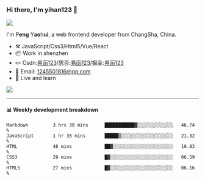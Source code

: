 ### Hi there, I'm yihan123 👋

<!--
**yihan12/yihan12** is a ✨ _special_ ✨ repository because its `README.md` (this file) appears on your GitHub profile.

Here are some ideas to get you started:

- 🔭 I’m currently working on ...
- 🌱 I’m currently learning ...
- 👯 I’m looking to collaborate on ...
- 🤔 I’m looking for help with ...
- 💬 Ask me about ...
- 📫 How to reach me: ...
- 😄 Pronouns: ...
- ⚡ Fun fact: ...
-->


![](https://visitor-badge.glitch.me/badge?page_id=yihan12.readme)



I'm P**eng** Y**ao**h**ui**, a web frontend developer from ChangSha, China.

-   :hammer_and_pick: JavaScript/Css3/Html5/Vue/React
-   :package: Work in shenzhen
-   :pencil2: Csdn:[易函123](https://blog.csdn.net/qq_43485006)/思否:[易函123](https://segmentfault.com/u/yihan123)/掘金:[易函123](https://juejin.cn/user/3016715638158381)
-   :key: Email: 1245501816@qq.com
-   :seedling: Live and learn

![](https://github-readme-stats.vercel.app/api?username=yihan12)

---

#### :bar_chart: Weekly development breakdown

<!--START_SECTION:waka-->
```text
Markdown         3 hrs 30 mins      ███████████▓░░░░░░░░░░░░░   46.74 % 
JavaScript       1 hr 35 mins       █████▒░░░░░░░░░░░░░░░░░░░   21.32 % 
HTML             48 mins            ██▓░░░░░░░░░░░░░░░░░░░░░░   10.83 % 
CSS3             29 mins            █▓░░░░░░░░░░░░░░░░░░░░░░░   06.59 % 
HTML5            27 mins            █▓░░░░░░░░░░░░░░░░░░░░░░░   06.16 % 
```
<!--END_SECTION:waka-->

